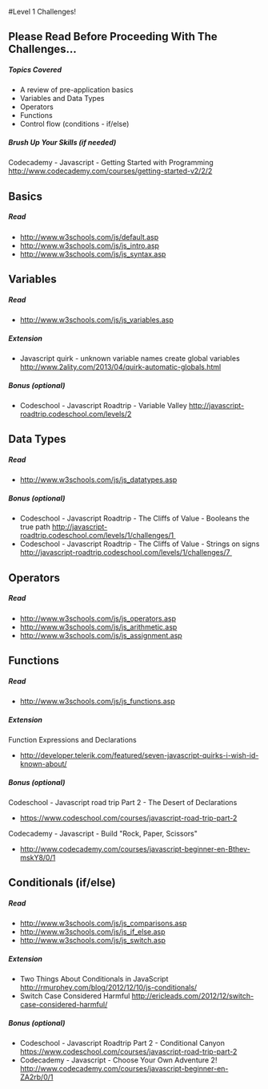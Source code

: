 #Level 1 Challenges!

## Please Read Before Proceeding With The Challenges...

##### Topics Covered

- A review of pre-application basics
- Variables and Data Types
- Operators
- Functions
- Control flow (conditions - if/else)

##### Brush Up Your Skills (if needed)
Codecademy - Javascript - Getting Started with Programming
<http://www.codecademy.com/courses/getting-started-v2/2/2>

## Basics

##### Read 
- <http://www.w3schools.com/js/default.asp>
- <http://www.w3schools.com/js/js_intro.asp>
- <http://www.w3schools.com/js/js_syntax.asp>

## Variables

##### Read 
- <http://www.w3schools.com/js/js_variables.asp>

##### Extension

- Javascript quirk - unknown variable names create global variables
<http://www.2ality.com/2013/04/quirk-automatic-globals.html>

##### Bonus (optional)

- Codeschool - Javascript Roadtrip - Variable Valley
<http://javascript-roadtrip.codeschool.com/levels/2>

## Data Types

##### Read 
- <http://www.w3schools.com/js/js_datatypes.asp>

##### Bonus (optional)

- Codeschool - Javascript Roadtrip - The Cliffs of Value - Booleans the true path
<http://javascript-roadtrip.codeschool.com/levels/1/challenges/1 >
- Codeschool - Javascript Roadtrip - The Cliffs of Value - Strings on signs
<http://javascript-roadtrip.codeschool.com/levels/1/challenges/7 >

## Operators

##### Read 
- <http://www.w3schools.com/js/js_operators.asp>
- <http://www.w3schools.com/js/js_arithmetic.asp>
- <http://www.w3schools.com/js/js_assignment.asp>

## Functions

##### Read 
- <http://www.w3schools.com/js/js_functions.asp>

##### Extension

Function Expressions and Declarations
- <http://developer.telerik.com/featured/seven-javascript-quirks-i-wish-id-known-about/>

##### Bonus (optional)

Codeschool - Javascript road trip Part 2 - The Desert of Declarations
- <https://www.codeschool.com/courses/javascript-road-trip-part-2>

Codecademy - Javascript - Build "Rock, Paper, Scissors"
- <http://www.codecademy.com/courses/javascript-beginner-en-Bthev-mskY8/0/1>

## Conditionals (if/else)

##### Read 
- <http://www.w3schools.com/js/js_comparisons.asp>
- <http://www.w3schools.com/js/js_if_else.asp>
- <http://www.w3schools.com/js/js_switch.asp>

##### Extension

- Two Things About Conditionals in JavaScript
<http://rmurphey.com/blog/2012/12/10/js-conditionals/>
- Switch Case Considered Harmful
<http://ericleads.com/2012/12/switch-case-considered-harmful/>

##### Bonus (optional)

- Codeschool - Javascript Roadtrip Part 2 - Conditional Canyon
<https://www.codeschool.com/courses/javascript-road-trip-part-2>
- Codecademy - Javascript - Choose Your Own Adventure 2!
<http://www.codecademy.com/courses/javascript-beginner-en-ZA2rb/0/1>

